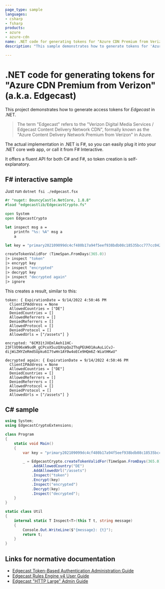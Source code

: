 ```yaml
---
page_type: sample
languages:
- csharp
- fsharp
products:
- azure
- azure-cdn
name: .NET code for generating tokens for "Azure CDN Premium from Verizon" (a.k.a. Edgecast)
description: "This sample demonstrates how to generate tokens for 'Azure CDN Premium from Verizon', so only authorized parties can download an asset from the CDN."

---
```


# .NET code for generating tokens for "Azure CDN Premium from Verizon" (a.k.a. Edgecast)

This project demonstrates how to generate access tokens for *Edgecast* in .NET.

> The term "Edgecast" refers to the "Verizon Digital Media Services / Edgecast Content Delivery Network CDN", formally known as the "Azure Content Delivery Network Premium from Verizon" in Azure.

The actual implementation in .NET is F#, so you can easily plug it into your .NET core web app, or call it from F# Interactive. 

It offers a fluent API for both C# and F#, so token creation is self-explanatory.

## F# interactive sample

Just run `dotnet fsi ./edgecast.fsx`

```fsharp
#r "nuget: BouncyCastle.NetCore, 1.8.8"
#load "edgecastlib/EdgecastCrypto.fs"

open System
open EdgecastCrypto

let inspect msg a =
    printfn "%s: %A" msg a
    a

let key = "primary202109099dc4cf480b17a94f5eef938bdb08c18535bcc777cc0420c29133d0134d635aa78a1e28f6b883619ed5f920bd3cd79bfe10c42b5d96b7eeb84571ceee4cb51d89"

createTokenValidFor (TimeSpan.FromDays(365.0))
|> inspect "token"
|> encrypt key
|> inspect "encrypted"
|> decrypt key
|> inspect "decrypted again"
|> ignore
```

This creates a result, similar to this:

```text
token: { ExpirationDate = 9/14/2022 4:50:46 PM
  ClientIPAddress = None
  AllowedCountries = ["DE"]
  DeniedCountries = []
  AllowedReferrers = []
  DeniedReferrers = []
  AllowedProtocol = []
  DeniedProtocol = []
  AllowedUrls = ["/assets"] }

encrypted: "6CM31tJXEmlAeh11HC-23FlVO96xW9udR_gCPcoX5uzQXnpQo2ThqPEUHO1AuAuLiCvJ-dijWiZHYZeRmdSUpku6I7twHn1AY0w4oECe9HQm6Z-WiatHKwU"

decrypted again: { ExpirationDate = 9/14/2022 4:50:46 PM
  ClientIPAddress = None
  AllowedCountries = ["DE"]
  DeniedCountries = []
  AllowedReferrers = []
  DeniedReferrers = []
  AllowedProtocol = []
  DeniedProtocol = []
  AllowedUrls = ["/assets"] }
```

## C# sample

```csharp
using System;
using EdgecastCryptoExtensions;

class Program
{
    static void Main()
    {
        var key = "primary202109099dc4cf480b17a94f5eef938bdb08c18535bcc777cc0420c29133d0134d635aa78a1e28f6b883619ed5f920bd3cd79bfe10c42b5d96b7eeb84571ceee4cb51d89";

        _ = EdgecastCrypto.createTokenValidFor(TimeSpan.FromDays(365.0))
            .AddAllowedCountry("DE")
            .AddAllowedUrl("/assets")
            .Inspect("token")
            .Encrypt(key)
            .Inspect("encrypted")
            .Decrypt(key)
            .Inspect("decrypted");
    }
}

static class Util
{
    internal static T Inspect<T>(this T t, string message)
    {
        Console.Out.WriteLine($"{message}: {t}");
        return t;
    }
}
```

## Links for normative documentation

- [Edgecast Token-Based Authentication Administration Guide](https://docs.edgecast.com/pdfs/VDMS_Token-Based_Authentication_Admin_Guide.pdf)
- [Edgecast Rules Engine v4 User Guide](https://docs.edgecast.com/pdfs/VDMS_Rules_Engine_v4_User_Guide.pdf)
- [Edgecast "HTTP Large" Admin Guide](https://docs.edgecast.com/pdfs/VDMS_HTTP_Large_Admin_Guide.pdf)
